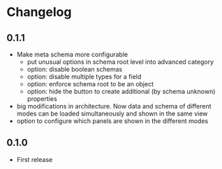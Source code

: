 # Changelog

## 0.1.1

* Make meta schema more configurable
  * put unusual options in schema root level into advanced category
  * option: disable boolean schemas
  * option: disable multiple types for a field
  * option: enforce schema root to be an object
  * option: hide the button to create additional (by schema unknown) properties
* big modifications in architecture. Now data and schema of different modes can be loaded simultaneously and shown in the same view
* option to configure which panels are shown in the different modes


## 0.1.0

* First release